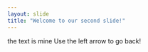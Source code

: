 ```yaml
---
layout: slide
title: "Welcome to our second slide!"
---
```

the text is mine
Use the left arrow to go back!
